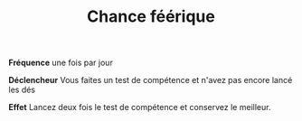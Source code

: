 ﻿---
# ATTENTION : Ne modifiez pas ce fichier
# Ce fichier est généré automatiquement par un script d'après les données du module Foundry VTT officiel et de sa traduction
title: Chance féérique
titleEn: Fey's Fortune
id: TMBXArwICQRJdwT6
group: actions
---
<p><strong>Fréquence</strong> une fois par jour</p><p><strong>Déclencheur</strong> Vous faites un test de compétence et n'avez pas encore lancé les dés</p><p><strong>Effet</strong> Lancez deux fois le test de compétence et conservez le meilleur.</p>
